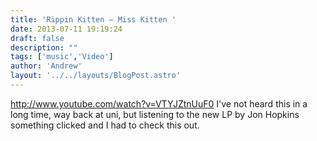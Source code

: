 ```yaml
---
title: 'Rippin Kitten — Miss Kitten '
date: 2013-07-11 19:19:24
draft: false
description: ""
tags: ['music','Video']
author: 'Andrew'
layout: '../../layouts/BlogPost.astro'
---
```


http://www.youtube.com/watch?v=VTYJZtnUuF0 I've not heard this in a long time, way back at uni, but listening to the new LP by Jon Hopkins something clicked and I had to check this out.
